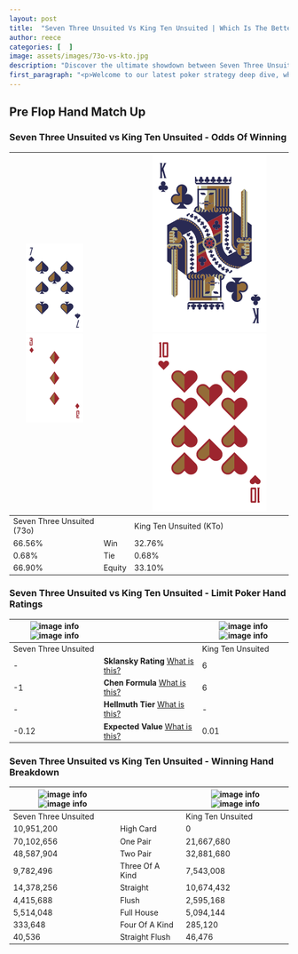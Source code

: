 ```yaml
---
layout: post
title:  "Seven Three Unsuited Vs King Ten Unsuited | Which Is The Better Hand In Poker? A Complete Guide"
author: reece
categories: [  ]
image: assets/images/73o-vs-kto.jpg
description: "Discover the ultimate showdown between Seven Three Unsuited and King Ten Unsuited in poker! Uncover the odds, strategies, and scenarios where one hand triumphs over the other. Get ready to up your poker game with this thrilling analysis."
first_paragraph: "<p>Welcome to our latest poker strategy deep dive, where we're pitting two distinct hands against each other in a high-stakes showdown: Seven Three Unsuited vs King Ten Unsuited.</p><p>In the dynamic world of poker, every decision counts, and knowing which hand holds the upper hand is key to your success at the table.</p><p>In this article, we'll dissect these two hands, explore the scenarios where one dominates the other, and equip you with the knowledge to make strategic choices that can tip the odds in your favor.</p><p>Get ready to unravel the intriguing dynamics of these poker hands and elevate your game to new heights.</p>"
---
```




[comment]: # (sp0)

## Pre Flop Hand Match Up

<div class="table hand-ratings" markdown="1"> 



### Seven Three Unsuited vs King Ten Unsuited - Odds Of Winning


    
| ![image info](assets/images/hand1/7.png) ![image info](assets/images/hand1/3o.png) |  | ![image info](assets/images/hand2/K.png) ![image info](assets/images/hand2/to.png) |
| -------- | -------- | -------- |
| Seven Three Unsuited (73o) |  | King Ten Unsuited (KTo) |
| 66.56% | Win | 32.76% |
| 0.68% | Tie | 0.68% |
| 66.90% | Equity | 33.10% |




[comment]: # (sp1)



### Seven Three Unsuited vs King Ten Unsuited - Limit Poker Hand Ratings


    
| ![image info](https://www.riverpairs.com/assets/images/hand1/7.png) ![image info](https://www.riverpairs.com/assets/images/hand1/3o.png) |  | ![image info](https://www.riverpairs.com/assets/images/hand2/K.png) ![image info](https://www.riverpairs.com/assets/images/hand2/to.png) |
| -------- | -------- | -------- |
| Seven Three Unsuited |  | King Ten Unsuited |
| - | **Sklansky Rating** [What is this?](/sklansky-rating-explained) | 6 |
| -1 | **Chen Formula** [What is this?](/chen-formula-explained) | 6 |
| - | **Hellmuth Tier** [What is this?](/Hellmuth-tier-explained) | - |
| -0.12 | **Expected Value** [What is this?](/expected-value-explained) | 0.01 |




[comment]: # (sp2)



### Seven Three Unsuited vs King Ten Unsuited - Winning Hand Breakdown


    
| ![image info](https://www.riverpairs.com/assets/images/hand1/7.png) ![image info](https://www.riverpairs.com/assets/images/hand1/3o.png) |  | ![image info](https://www.riverpairs.com/assets/images/hand2/K.png) ![image info](https://www.riverpairs.com/assets/images/hand2/to.png) |
| -------- | -------- | -------- |
| Seven Three Unsuited |  | King Ten Unsuited |
| 10,951,200 | High Card | 0 |
| 70,102,656 | One Pair | 21,667,680 |
| 48,587,904 | Two Pair | 32,881,680 |
| 9,782,496 | Three Of A Kind | 7,543,008 |
| 14,378,256 | Straight | 10,674,432 |
| 4,415,688 | Flush | 2,595,168 |
| 5,514,048 | Full House | 5,094,144 |
| 333,648 | Four Of A Kind | 285,120 |
| 40,536 | Straight Flush | 46,476 |




[comment]: # (sp3)



</div>

[comment]: # (sp4)



[comment]: # (sp5)

